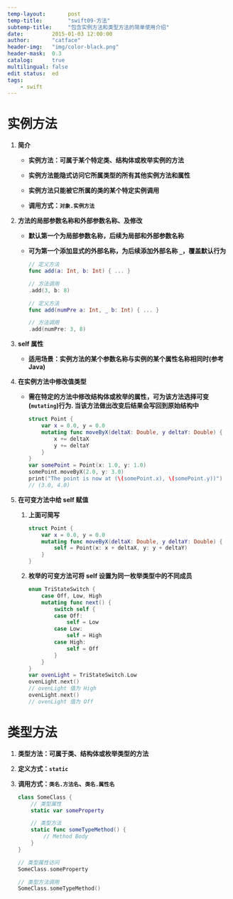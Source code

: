 ```yaml
---
temp-layout:       post
temp-title:        "swift09-方法"
subtemp-title:     "包含实例方法和类型方法的简单使用介绍"
date:         2015-01-03 12:00:00
author:       "catface"
header-img:   "img/color-black.png"
header-mask:  0.3
catalog:      true
multilingual: false
edit status:  ed
tags:
    - swift
---
```


# 实例方法

1. **简介**

	- **实例方法：可属于某个特定类、结构体或枚举实例的方法**
	
	- **实例方法能隐式访问它所属类型的所有其他实例方法和属性**
	
	- **实例方法只能被它所属的类的某个特定实例调用**
	
	- **调用方式：`对象.实例方法`**

2. **方法的局部参数名称和外部参数名称、及修改**

	- **默认第一个为局部参数名称，后续为局部和外部参数名称**
	
	- **可为第一个添加显式的外部名称，为后续添加外部名称 `_`，覆盖默认行为**

		``` swift
		// 定义方法
		func add(a: Int, b: Int) { ... }
		
		// 方法调用
		.add(3, b: 8)
		```
		
		``` swift
		// 定义方法
		func add(numPre a: Int, _ b: Int) { ... }
		
		// 方法调用
		.add(numPre: 3, 8)
		```

3. **self 属性**

	- **适用场景：实例方法的某个参数名称与实例的某个属性名称相同时(参考 Java)**

4. **在实例方法中修改值类型**

	- **需在特定的方法中修改结构体或枚举的属性，可为该方法选择可变(`mutating`)行为. 当该方法做出改变后结果会写回到原始结构中**
		
		``` swift
		struct Point {
		    var x = 0.0, y = 0.0
		    mutating func moveByX(deltaX: Double, y deltaY: Double) {
		        x += deltaX
		        y += deltaY
		    }
		}
		var somePoint = Point(x: 1.0, y: 1.0)
		somePoint.moveByX(2.0, y: 3.0)
		print("The point is now at (\(somePoint.x), \(somePoint.y))")
		// (3.0, 4.0)
		```

5. **在可变方法中给 self 赋值**

	1. **上面可简写**

		``` swift
		struct Point {
		    var x = 0.0, y = 0.0
		    mutating func moveByX(deltaX: Double, y deltaY: Double) {
		        self = Point(x: x + deltaX, y: y + deltaY)
		    }
		}
		```

	2. **枚举的可变方法可将 self 设置为同一枚举类型中的不同成员**

		``` swift
		enum TriStateSwitch {
		    case Off, Low, High
		    mutating func next() {
		        switch self {
		        case Off:
		            self = Low
		        case Low:
		            self = High
		        case High:
		            self = Off
		        }
		    }
		}
		var ovenLight = TriStateSwitch.Low
		ovenLight.next()
		// ovenLight 值为 High
		ovenLight.next()
		// ovenLight 值为 Off
		```

# 类型方法

1. 	**类型方法：可属于类、结构体或枚举类型的方法**

2. **定义方式：`static`**

3. **调用方式：`类名.方法名`、`类名.属性名`**

	``` swift
	class SomeClass {
		// 类型属性
		static var someProperty

		// 类型方法
	    static func someTypeMethod() {
	        // Method Body
	    }
	}
	
	// 类型属性访问
	SomeClass.someProperty

	// 类型方法调用	
	SomeClass.someTypeMethod()
	```